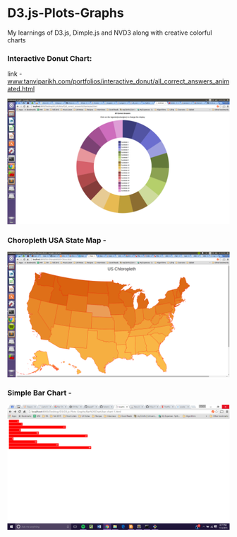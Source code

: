 # D3.js-Plots-Graphs
My learnings of D3.js, Dimple.js and NVD3 along with creative colorful charts


### Interactive Donut Chart:
link -  www.tanviparikh.com/portfolios/interactive_donut/all_correct_answers_animated.html 

![Alt text](https://github.com/tapa8728/D3.js-Plots-Graphs/blob/master/donut.png "Interactive Donut")

### Choropleth USA State Map - 
![Alt text](https://github.com/tapa8728/D3.js-Plots-Graphs/blob/master/Usa1.png "Choropleth USA")

### Simple Bar Chart - 
![Alt text](https://github.com/tapa8728/D3.js-Plots-Graphs/blob/master/barchart1.png "Simple Bar 1")
